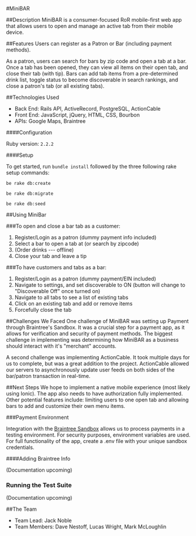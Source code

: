 #MiniBAR

##Description
MiniBAR is a consumer-focused RoR mobile-first web app that allows users to open and manage an active tab from their mobile device. 

##Features
Users can register as a Patron or Bar (including payment methods). 

As a patron, users can search for bars by zip code and open a tab at a bar. Once a tab has been opened, they can view all items on their open tab, and close their tab (with tip). Bars can add tab items from a pre-determined drink list, toggle status to become discoverable in search rankings, and close a patron's tab (or all existing tabs).

##Technologies Used
  * Back End: Rails API, ActiveRecord, PostgreSQL, ActionCable
  * Front End: JavaScript, jQuery, HTML, CSS, Bourbon
  * APIs: Google Maps, Braintree

####Configuration

Ruby version: ````2.2.2````

####Setup

To get started, run ````bundle install```` followed by the three following rake setup commands:

````be rake db:create````

````be rake db:migrate````

````be rake db:seed````

##Using MiniBar

###To open and close a bar tab as a customer:
  1. Register/Login as a patron (dummy payment info included)
  2. Select a bar to open a tab at (or search by zipcode)
  3. (Order drinks --- offline)
  4. Close your tab and leave a tip

###To have customers and tabs as a bar:
  1. Register/Login as a patron (dummy payment/EIN included)
  2. Navigate to settings, and set discoverable to ON (button will change to "Discoverable Off" once turned on)
  3. Navigate to all tabs to see a list of existing tabs
  4. Click on an existing tab and add or remove items
  5. Forcefully close the tab

##Challenges We Faced
One challenge of MiniBAR was setting up Payment through Braintree's Sandbox. It was a crucial step for a payment app, as it allows for verification and security of payment methods. The biggest challenge in implementing was determining how MiniBAR as a business should interact with it's "merchant" accounts.

A second challenge was implementing ActionCable. It took multiple days for us to complete, but was a great addition to the project. ActionCable allowed our servers to asynchronously update user feeds on both sides of the bar/patron transaction in real-time.

##Next Steps
We hope to implement a native mobile experience (most likely using Ionic). The app also needs to have authorization fully implemented. Other potential features include: limiting users to one open tab and allowing bars to add and customize their own menu items.

###Payment Environment

Integration with the [Braintree Sandbox](https://sandbox.braintreegateway.com/login) allows us to process payments in a testing environment. For security purposes, environment variables are used. For full functionality of the app, create a .env file with your unique sandbox credentials.

####Adding Braintree Info

(Documentation upcoming)

### Running the Test Suite

(Documentation upcoming)

##The Team
  * Team Lead: Jack Noble
  * Team Members: Dave Nestoff, Lucas Wright, Mark McLoughlin
